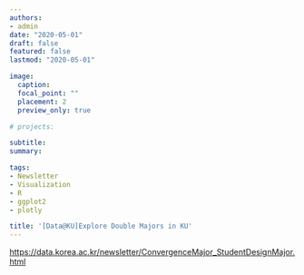 ```yaml
---
authors:
- admin
date: "2020-05-01"
draft: false
featured: false
lastmod: "2020-05-01"

image:
  caption: 
  focal_point: ""
  placement: 2
  preview_only: true

# projects: 

subtitle: 
summary: 

tags:
- Newsletter
- Visualization
- R
- ggplot2
- plotly

title: '[Data@KU]Explore Double Majors in KU'
---
```



https://data.korea.ac.kr/newsletter/ConvergenceMajor_StudentDesignMajor.html
